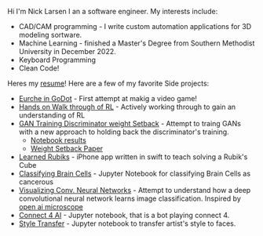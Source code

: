 Hi I'm Nick Larsen I an a software engineer. My interests include:
* CAD/CAM programming - I write custom automation applications for 3D modeling sortware.
* Machine Learning - finished a Master's Degree from Southern Methodist University in December 2022.
* Keyboard Programming
* Clean Code!

Heres my [resume](https://github.com/nlarsen31/Resume/blob/main/resume.pdf)!
Here are a few of my favorite Side projects:
* [Eurche in GoDot](https://github.com/nlarsen31/EurcheGoDot) - First attempt at makig a video game!
* [Hands on Walk through of RL](https://github.com/nlarsen31/Deep-Reinforcement-Learning-Hands-On-Second-Edition) - Actively working through to gain an understanding of RL 
* [GAN Training Discriminator weight Setback](https://nbviewer.org/github/stevenjohnlarsen/GAN-discriminator-refresh-learning/blob/main/CelebAGAN.ipynb) - Attempt to traing GANs with a new approach to holding back the discriminator's training. 
  * [Notebook results](https://nbviewer.org/github/stevenjohnlarsen/GAN-discriminator-refresh-learning/blob/main/GraphsForPaper-No-Feature-Matching.ipynb) 
  * [Weight Setback Paper](https://github.com/stevenjohnlarsen/GAN-discriminator-refresh-learning/blob/main/Discriminator_Weight_Stepback.pdf)
* [Learned Rubiks](https://github.com/nlarsensmu/LearnedRubiks) - iPhone app written in swift to teach solving a Rubik's Cube
* [Classifying Brain Cells](https://nbviewer.org/github/nlarsensmu/CNN/blob/master/Merged%20work.ipynb) - Jupyter Notebook for classifying Brain Cells as cancerous
* [Visualizing Conv. Neural Networks](https://nbviewer.org/github/nlarsensmu/Visualizing-VGG/blob/master/Lab2-Class-Approch.ipynb) - Attempt to understand how a deep convolutional neural network learns image classification. Inspired by [open ai microscope](https://openai.com/blog/microscope/)
* [Connect 4 AI](https://nbviewer.org/github/nlarsensmu/CS7320-AI/blob/master/Games/assignment_connect5.ipynb) - Jupyter notebook, that is a bot playing connect 4.
* [Style Transfer](https://nbviewer.org/github/stevenjohnlarsen/StyleTransfer/blob/main/StyleTransfer2.ipynb) - Jupyter notebook to transfer artist's style to faces.
